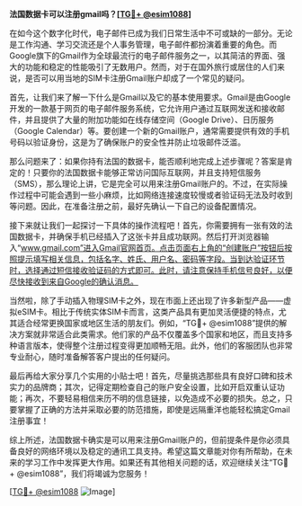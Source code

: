 **法国数据卡可以注册gmail吗？[[TG💪+ @esim1088](https://t.me/s/esim1088)]**

在如今这个数字化时代，电子邮件已成为我们日常生活中不可或缺的一部分。无论是工作沟通、学习交流还是个人事务管理，电子邮件都扮演着重要的角色。而Google旗下的Gmail作为全球最流行的电子邮件服务之一，以其简洁的界面、强大的功能和稳定的性能吸引了无数用户。然而，对于在国外旅行或居住的人们来说，是否可以用当地的SIM卡注册Gmail账户却成了一个常见的疑问。

首先，让我们来了解一下什么是Gmail以及它的基本使用要求。Gmail是由Google开发的一款基于网页的电子邮件服务系统，它允许用户通过互联网发送和接收邮件，并且提供了大量的附加功能如在线存储空间（Google Drive）、日历服务（Google Calendar）等。要创建一个新的Gmail账户，通常需要提供有效的手机号码以验证身份，这是为了确保账户的安全性并防止垃圾邮件泛滥。

那么问题来了：如果你持有法国的数据卡，能否顺利地完成上述步骤呢？答案是肯定的！只要你的法国数据卡能够正常访问国际互联网，并且支持短信服务（SMS），那么理论上讲，它是完全可以用来注册Gmail账户的。不过，在实际操作过程中可能会遇到一些小麻烦，比如网络连接速度较慢或者验证码无法及时收到等问题。因此，在准备注册之前，最好先确认一下自己的设备配置情况。

接下来就让我们一起探讨一下具体的操作流程吧！首先，你需要拥有一张有效的法国数据卡，并确保手机已经插入了这张卡并且成功联网。然后打开浏览器输入“www.gmail.com”进入Gmail官网首页。点击页面右上角的“创建账户”按钮后按照提示填写相关信息，包括名字、姓氏、用户名、密码等字段。当到达验证环节时，选择通过短信接收验证码的方式即可。此时，请注意保持手机信号良好，以便尽快接收到来自Google的确认消息。

当然啦，除了手动插入物理SIM卡之外，现在市面上还出现了许多新型产品——虚拟eSIM卡。相比于传统实体SIM卡而言，这类产品具有更加灵活便捷的特点，尤其适合经常更换国家或地区生活的朋友们。例如，“TG💪+ @esim1088”提供的解决方案就非常适合此类需求。他们家的产品不仅覆盖多个国家和地区，而且支持多种语言版本，使得整个注册过程变得更加顺畅无阻。此外，他们的客服团队也非常专业耐心，随时准备解答客户提出的任何疑问。

最后再给大家分享几个实用的小贴士吧！首先，尽量挑选那些具有良好口碑和技术实力的品牌商；其次，记得定期检查自己的账户安全设置，比如开启双重认证功能；再次，不要轻易相信来历不明的信息链接，以免造成不必要的损失。总之，只要掌握了正确的方法并采取必要的防范措施，即使是远隔重洋也能轻松搞定Gmail注册事宜！

综上所述，法国数据卡确实是可以用来注册Gmail账户的，但前提条件是你必须具备良好的网络环境以及稳定的通讯工具支持。希望这篇文章能对你有所帮助，在未来的学习工作中发挥更大作用。如果还有其他相关问题的话，欢迎继续关注“TG💪+ @esim1088”，我们将竭诚为您服务！

[[TG💪+ @esim1088](https://t.me/s/esim1088) ![Image](https://i.postimg.cc/4NQfJmqS/Snipaste-2025-05-13-00-14-12.png)]